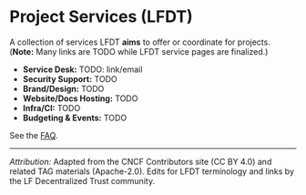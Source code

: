 # Project Services (LFDT)

A collection of services LFDT **aims** to offer or coordinate for projects.  
(**Note:** Many links are TODO while LFDT service pages are finalized.)

- **Service Desk:** TODO: link/email
- **Security Support:** TODO
- **Brand/Design:** TODO
- **Website/Docs Hosting:** TODO
- **Infra/CI:** TODO
- **Budgeting & Events:** TODO

See the [FAQ](faq.md).


---
*Attribution:* Adapted from the CNCF Contributors site (CC BY 4.0) and related TAG materials (Apache-2.0). 
Edits for LFDT terminology and links by the LF Decentralized Trust community.

